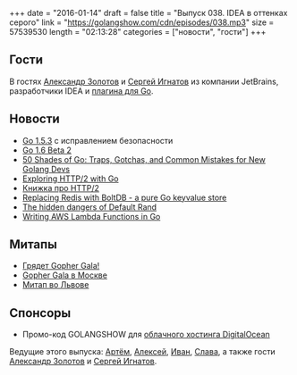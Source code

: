 +++
date = "2016-01-14"
draft = false
title = "Выпуск 038. IDEA в оттенках серого"
link = "https://golangshow.com/cdn/episodes/038.mp3"
size = 57539530
length = "02:13:28"
categories = ["новости", "гости"]
+++

## Гости
В гостях [Александр Золотов](https://github.com/zolotov) и [Сергей Игнатов](https://github.com/ignatov)
из компании JetBrains, разработчики IDEA и [плагина для Go](https://github.com/go-lang-plugin-org/go-lang-idea-plugin).

## Новости
- [Go 1.5.3](https://groups.google.com/forum/#!topic/golang-announce/MEATuOi_ei4) с исправлением безопасности
- [Go 1.6 Beta 2](https://groups.google.com/forum/#!topic/golang-nuts/DUwMjOWLA6s)
- [50 Shades of Go: Traps, Gotchas, and Common Mistakes for New Golang Devs](http://devs.cloudimmunity.com/gotchas-and-common-mistakes-in-go-golang/)
- [Exploring HTTP/2 with Go](https://www.youtube.com/watch?v=3IHJ6gJHITw)
- [Книжка про HTTP/2](http://daniel.haxx.se/http2/)
- [Replacing Redis with BoltDB - a pure Go keyvalue store](https://www.specto.io/replacing-redis-with-boltdb-a-pure-go-keyvalue-store/)
- [The hidden dangers of Default Rand](http://blog.sgmansfield.com/2016/01/the-hidden-dangers-of-default-rand/)
- [Writing AWS Lambda Functions in Go](http://jacopodaeli.com/writing-aws-lambda-functions-in-go/)

## Митапы
- [Грядет Gopher Gala!](http://gophergala.com/)
- [Gopher Gala в Москве](http://www.meetup.com/Golang-Moscow/events/227824052/)
- [Митап во Львове](http://www.meetup.com/Lviv-Golang-Group/events/227453083/)

## Спонсоры
- Промо-код GOLANGSHOW для [облачного хостинга DigitalOcean](https://www.digitalocean.com/?utm_campaign=golangshow&utm_medium=podcast&refcode=63eedb038a3e)

Ведущие этого выпуска: [Артём](https://twitter.com/miolini), [Алексей](https://twitter.com/paaleksey),
[Иван](https://twitter.com/idanyliuk), [Слава](https://twitter.com/m0sth8), а также гости
[Александр Золотов](https://github.com/zolotov) и [Сергей Игнатов](https://github.com/ignatov).

